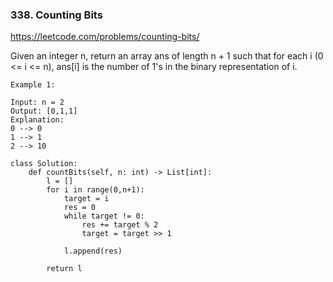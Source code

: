 ### 338. Counting Bits

https://leetcode.com/problems/counting-bits/

Given an integer n, return an array ans of length n + 1 such that for each i (0 <= i <= n), ans[i] is the number of 1's in the binary representation of i.

```
Example 1:

Input: n = 2
Output: [0,1,1]
Explanation:
0 --> 0
1 --> 1
2 --> 10
```

```
class Solution:
    def countBits(self, n: int) -> List[int]:      
        l = []
        for i in range(0,n+1):
            target = i            
            res = 0
            while target != 0:
                res += target % 2
                target = target >> 1
       
            l.append(res)
            
        return l 
```
